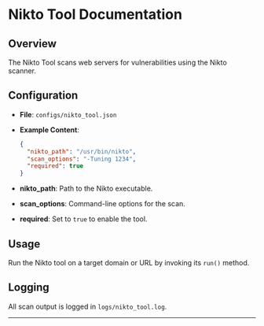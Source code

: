 # Nikto Tool Documentation

## Overview

The Nikto Tool scans web servers for vulnerabilities using the Nikto scanner.

## Configuration

- **File**: `configs/nikto_tool.json`
- **Example Content**:

  ```json
  {
    "nikto_path": "/usr/bin/nikto",
    "scan_options": "-Tuning 1234",
    "required": true
  }
  ```

- **nikto_path**: Path to the Nikto executable.
- **scan_options**: Command-line options for the scan.
- **required**: Set to `true` to enable the tool.

## Usage

Run the Nikto tool on a target domain or URL by invoking its `run()` method.

## Logging

All scan output is logged in `logs/nikto_tool.log`.

---
